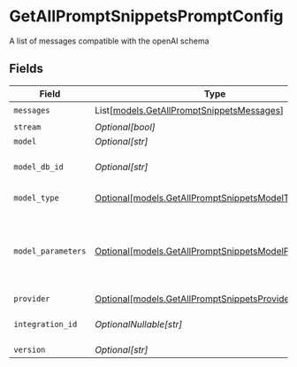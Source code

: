 # GetAllPromptSnippetsPromptConfig

A list of messages compatible with the openAI schema


## Fields

| Field                                                                                                    | Type                                                                                                     | Required                                                                                                 | Description                                                                                              |
| -------------------------------------------------------------------------------------------------------- | -------------------------------------------------------------------------------------------------------- | -------------------------------------------------------------------------------------------------------- | -------------------------------------------------------------------------------------------------------- |
| `messages`                                                                                               | List[[models.GetAllPromptSnippetsMessages](../models/getallpromptsnippetsmessages.md)]                   | :heavy_check_mark:                                                                                       | N/A                                                                                                      |
| `stream`                                                                                                 | *Optional[bool]*                                                                                         | :heavy_minus_sign:                                                                                       | N/A                                                                                                      |
| `model`                                                                                                  | *Optional[str]*                                                                                          | :heavy_minus_sign:                                                                                       | N/A                                                                                                      |
| `model_db_id`                                                                                            | *Optional[str]*                                                                                          | :heavy_minus_sign:                                                                                       | The id of the resource                                                                                   |
| `model_type`                                                                                             | [Optional[models.GetAllPromptSnippetsModelType]](../models/getallpromptsnippetsmodeltype.md)             | :heavy_minus_sign:                                                                                       | The type of the model                                                                                    |
| `model_parameters`                                                                                       | [Optional[models.GetAllPromptSnippetsModelParameters]](../models/getallpromptsnippetsmodelparameters.md) | :heavy_minus_sign:                                                                                       | Model Parameters: Not all parameters apply to every model                                                |
| `provider`                                                                                               | [Optional[models.GetAllPromptSnippetsProvider]](../models/getallpromptsnippetsprovider.md)               | :heavy_minus_sign:                                                                                       | N/A                                                                                                      |
| `integration_id`                                                                                         | *OptionalNullable[str]*                                                                                  | :heavy_minus_sign:                                                                                       | The id of the resource                                                                                   |
| `version`                                                                                                | *Optional[str]*                                                                                          | :heavy_minus_sign:                                                                                       | N/A                                                                                                      |